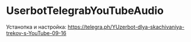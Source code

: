 # UserbotTelegrabYouTubeAudio

Устанопка и настройка:
https://telegra.ph/YUzerbot-dlya-skachivaniya-trekov-s-YouTube-09-16
